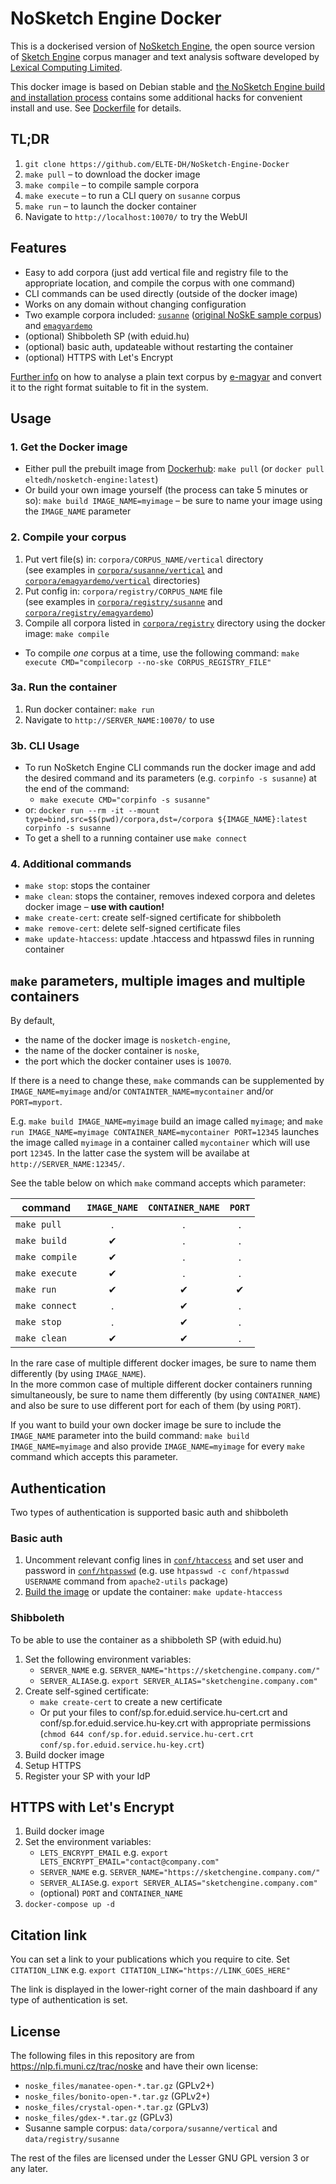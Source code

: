 
# NoSketch Engine Docker

This is a dockerised version of [NoSketch Engine](https://nlp.fi.muni.cz/trac/noske), the open source version of [Sketch Engine](https://www.sketchengine.eu/) corpus manager and text analysis software developed by [Lexical Computing Limited](https://www.lexicalcomputing.com/).

This docker image is based on Debian stable and [the NoSketch Engine build and installation process](https://nlp.fi.muni.cz/trac/noske#Buildandinstallation) contains some additional hacks for convenient install and use.
See [Dockerfile](Dockerfile) for details.

## TL;DR

 1. `git clone https://github.com/ELTE-DH/NoSketch-Engine-Docker`
 2. `make pull` – to download the docker image
 3. `make compile` – to compile sample corpora
 4. `make execute` – to run a CLI query on `susanne` corpus
 5. `make run` – to launch the docker container
 6. Navigate to `http://localhost:10070/` to try the WebUI

## Features

- Easy to add corpora (just add vertical file and registry file to the appropriate location, and compile the corpus with one command)
- CLI commands can be used directly (outside of the docker image)
- Works on any domain without changing configuration
- Two example corpora included: [`susanne`](corpora/susanne) ([original NoSkE sample corpus](https://corpora.fi.muni.cz/noske/current/src/susanne-example-source.tar.bz2)) and [`emagyardemo`](corpora/emagyardemo)
- (optional) Shibboleth SP (with eduid.hu)
- (optional) basic auth, updateable without restarting the container
- (optional) HTTPS with Let's Encrypt

[Further info](corpora/emagyardemo/vertical/README.md) on how to analyse a plain text corpus by [e-magyar](https://github.com/nytud/emtsv) and convert it to the right format suitable to fit in the system.

## Usage

### 1. Get the Docker image

- Either pull the prebuilt image from [Dockerhub](https://hub.docker.com/r/eltedh/nosketch-engine): `make pull` (or `docker pull eltedh/nosketch-engine:latest`)
- Or build your own image yourself (the process can take 5 minutes or so): `make build IMAGE_NAME=myimage` – be sure to name your image using the `IMAGE_NAME` parameter

### 2. Compile your corpus

1. Put vert file(s) in: `corpora/CORPUS_NAME/vertical` directory\
(see examples in [`corpora/susanne/vertical`](corpora/susanne/vertical) and [`corpora/emagyardemo/vertical`](corpora/emagyardemo/vertical) directories)
2. Put config in: `corpora/registry/CORPUS_NAME` file\
(see examples in [`corpora/registry/susanne`](corpora/registry/susanne) and [`corpora/registry/emagyardemo`](corpora/registry/emagyardemo))
3. Compile all corpora listed in [`corpora/registry`](corpora/registry) directory using the docker image: `make compile`
 - To compile _one_ corpus at a time, use the following command: `make execute CMD="compilecorp --no-ske CORPUS_REGISTRY_FILE"`

### 3a. Run the container

1. Run docker container: `make run`
2. Navigate to `http://SERVER_NAME:10070/` to use

### 3b. CLI Usage

- To run NoSketch Engine CLI commands run the docker image and add the desired command and its parameters (e.g. `corpinfo -s susanne`) at the end of the command:
  - `make execute CMD="corpinfo -s susanne"`
 - or: `docker run --rm -it --mount type=bind,src=$$(pwd)/corpora,dst=/corpora ${IMAGE_NAME}:latest corpinfo -s susanne`
- To get a shell to a running container use `make connect`

### 4. Additional commands

- `make stop`: stops the container
- `make clean`: stops the container, removes indexed corpora and deletes docker image – __use with caution!__
- `make create-cert`: create self-signed certificate for shibboleth
- `make remove-cert`: delete self-signed certificate files
- `make update-htaccess`: update .htaccess and htpasswd files in running container

## `make` parameters, multiple images and multiple containers

By default,
 * the name of the docker image is `nosketch-engine`,
 * the name of the docker container is `noske`,
 * the port which the docker container uses is `10070`.

If there is a need to change these, `make` commands can be supplemented
by `IMAGE_NAME=myimage` and/or `CONTAINTER_NAME=mycontainer` and/or `PORT=myport`.

E.g. `make build IMAGE_NAME=myimage` build an image called `myimage`; and
`make run IMAGE_NAME=myimage CONTAINER_NAME=mycontainer PORT=12345` launches the image called `myimage` in a container called `mycontainer` which will use port `12345`.
In the latter case the system will be availabe at `http://SERVER_NAME:12345/`.

See the table below on which `make` command accepts which parameter:

|command|`IMAGE_NAME`|`CONTAINER_NAME`|`PORT`|
|---|:-:|:-:|:-:|
|`make pull`|.|.|.|
|`make build`|✔|.|.|
|`make compile`|✔|.|.|
|`make execute`|✔|.|.|
|`make run`|✔|✔|✔|
|`make connect`|.|✔|.|
|`make stop`|.|✔|.|
|`make clean`|✔|✔|.|

In the rare case of multiple different docker images, be sure to name them differently (by using `IMAGE_NAME`).\
In the more common case of multiple different docker containers running simultaneously,
be sure to name them differently (by using `CONTAINER_NAME`) and also be sure to use different port for each of them (by using `PORT`).

If you want to build your own docker image be sure to include the `IMAGE_NAME` parameter into the build command: `make build IMAGE_NAME=myimage` and also provide `IMAGE_NAME=myimage` for every `make` command which accepts this parameter.

## Authentication

Two types of authentication is supported basic auth and shibboleth

### Basic auth

1. Uncomment relevant config lines in [`conf/htaccess`](conf/htaccess) and set user and password in [`conf/htpasswd`](conf/htpasswd) (e.g. use `htpasswd -c conf/htpasswd USERNAME` command from `apache2-utils` package)
2. [Build the image](#1-get-the-docker-image) or update the container: `make update-htaccess`

### Shibboleth

To be able to use the container as a shibboleth SP (with eduid.hu)

1. Set the following environment variables:
	- `SERVER_NAME`  e.g. `SERVER_NAME="https://sketchengine.company.com/"`
	- `SERVER_ALIAS`e.g. `export SERVER_ALIAS="sketchengine.company.com"`
2. Create self-sgined certificate:
	- `make create-cert` to create a new certificate
	- Or put your files to conf/sp.for.eduid.service.hu-cert.crt and conf/sp.for.eduid.service.hu-key.crt with appropriate permissions (`chmod 644 conf/sp.for.eduid.service.hu-cert.crt conf/sp.for.eduid.service.hu-key.crt`)
3. Build docker image
4.  Setup HTTPS
5.  Register your SP with your IdP

## HTTPS with Let's Encrypt

1. Build docker image
2. Set the environment variables:
	- `LETS_ENCRYPT_EMAIL` e.g. `export LETS_ENCRYPT_EMAIL="contact@company.com"`
	- `SERVER_NAME`  e.g. `SERVER_NAME="https://sketchengine.company.com/"`
	- `SERVER_ALIAS`e.g. `export SERVER_ALIAS="sketchengine.company.com"`
	- (optional) `PORT` and `CONTAINER_NAME`
3. `docker-compose up -d`

## Citation link

You can set a link to your publications which you require to cite.
Set `CITATION_LINK` e.g. `export CITATION_LINK="https://LINK_GOES_HERE"`

The link is displayed in the lower-right corner of the main dashboard if any type of authentication is set.

## License

The following files in this repository are from https://nlp.fi.muni.cz/trac/noske and have their own license:
- `noske_files/manatee-open-*.tar.gz` (GPLv2+)
- `noske_files/bonito-open-*.tar.gz` (GPLv2+)
- `noske_files/crystal-open-*.tar.gz` (GPLv3)
- `noske_files/gdex-*.tar.gz` (GPLv3)
- Susanne sample corpus: `data/corpora/susanne/vertical` and `data/registry/susanne`

The rest of the files are licensed under the Lesser GNU GPL version 3 or any later.
